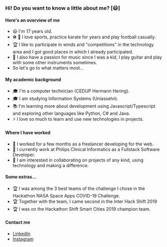 ### Hi! Do you want to know a little about me? [:smiley:]

#### Here's an overview of me

- :smiley: I'm 17 years old.
- :soccer: :kimono: I love sports, practice karate for years and play football casually.
- :trophy: I like to participate in winds and "competitions" in the technology area and I got good places in which I already participated.
- :guitar: I also have a passion for music since I was a kid, I play guitar and play with some other instruments sometimes.
- So let's go to what matters most...

#### My academic background
- :mortar_board: I'm a computer technician (CEDUP Hermann Hering).
- :mortar_board: I am studying Information Systems (Uniasselvi).
- :books: I'm learning more about development using Javascript/Typescript and exploring other languages like Python, C# and Java.
- ⚡ I love so much to learn and use new technologies in projects.

#### Where I have worked
- :rocket: I worked for a few months as a freelancer developing for the web.
- :rocket: I currently work at Philips Clinical Informatics as a Fullstack Software Developer.
- :rocket: I am interested in collaborating on projects of any kind, using technology and making a difference.

#### Some extras...
- :trophy: I was among the 3 best teams of the challenge I chose in the Hackathon NASA Space Apps COVID-19 Challenge.
- :trophy: Together with the team, I came second in the Inter Hack Shift 2019
- :trophy: I was on the Hackathon Shift Smart Cities 2019 champion team.

#### Contact me
- [LinkedIn](https://www.linkedin.com/in/ruan-scherer/)
- [Instagram](https://www.instagram.com/ruan.scherer/?hl=pt-br)
